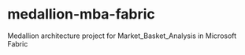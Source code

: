 # medallion-mba-fabric
Medallion architecture project for Market_Basket_Analysis in Microsoft Fabric
